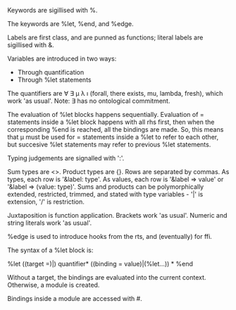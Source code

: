 Keywords are sigillised with %.

The keywords are %let, %end, and %edge.

Labels are first class, and are punned as functions; literal labels are sigillised with &.

Variables are introduced in two ways:

- Through quantification
- Through %let statements

The quantifiers are ∀ ∃ μ λ ı (forall, there exists, mu, lambda, fresh), which work 'as usual'. Note: ∃ has no ontological commitment.

The evaluation of %let blocks happens sequentially. Evaluation of = statements inside a %let block happens with all rhs first, then when the corresponding %end is reached, all the bindings are made. So, this means that μ must be used for = statements inside a %let to refer to each other, but succesive %let statements may refer to previous %let statements.

Typing judgements are signalled with ':'.

Sum types are \<\>. Product types are {}. Rows are separated by commas. As types, each row is '&label: type'. As values, each row is '&label ⇒ value' or '&label ⇒ (value: type)'. Sums and products can be polymorphically extended, restricted, trimmed, and stated with type variables - '|' is extension, '/' is restriction.

Juxtaposition is function application. Brackets work 'as usual'. Numeric and string literals work 'as usual'.

%edge is used to introduce hooks from the rts, and (eventually) for ffi.

The syntax of a %let block is:

%let ((target =)|) quantifier\*
  ((binding = value)|(%let...)) \*
%end

Without a target, the bindings are evaluated into the current context. Otherwise, a module is created.

Bindings inside a module are accessed with #.

